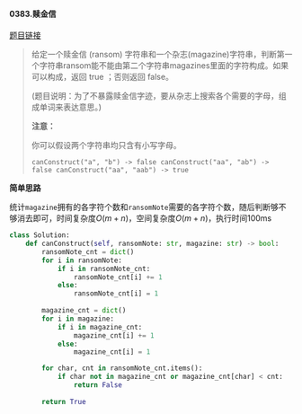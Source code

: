 #### 0383.赎金信

[题目链接](https://leetcode-cn.com/problems/ransom-note)

> 给定一个赎金信 (ransom) 字符串和一个杂志(magazine)字符串，判断第一个字符串ransom能不能由第二个字符串magazines里面的字符构成。如果可以构成，返回 true ；否则返回 false。
>
> (题目说明：为了不暴露赎金信字迹，要从杂志上搜索各个需要的字母，组成单词来表达意思。)
>
> **注意：**
>
> 你可以假设两个字符串均只含有小写字母。
>
> `
> canConstruct("a", "b") -> false
> canConstruct("aa", "ab") -> false
> canConstruct("aa", "aab") -> true
> `

**简单思路**

统计`magazine`拥有的各字符个数和`ransomNote`需要的各字符个数，随后判断够不够消去即可，时间复杂度$O(m + n)$，空间复杂度$O(m + n)$，执行时间100ms

```python
class Solution:
    def canConstruct(self, ransomNote: str, magazine: str) -> bool:
        ransomNote_cnt = dict()
        for i in ransomNote:
            if i in ransomNote_cnt:
                ransomNote_cnt[i] += 1
            else:
                ransomNote_cnt[i] = 1
            
        magazine_cnt = dict()
        for i in magazine:
            if i in magazine_cnt:
                magazine_cnt[i] += 1
            else:
                magazine_cnt[i] = 1

        for char, cnt in ransomNote_cnt.items():
            if char not in magazine_cnt or magazine_cnt[char] < cnt:
                return False
        
        return True
```

